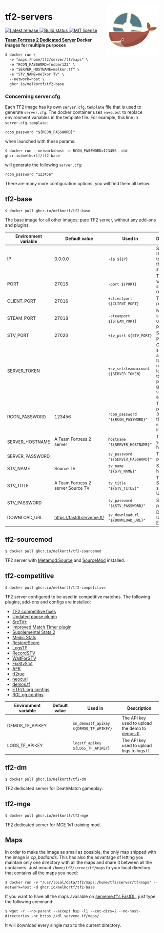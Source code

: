 <img src="./images/logo.svg" align="right"
     alt="tf2-servers logo by bobair" width="170" height="170">

# tf2-servers

<p>
  <a href="https://github.com/melkortf/tf2-servers/releases">
    <img alt="Latest release" src="https://img.shields.io/github/v/release/melkortf/tf2-servers">
  </a>
  <a href="https://github.com/melkortf/tf2-servers/actions/workflows/build.yml">
    <img src="https://img.shields.io/github/actions/workflow/status/melkortf/tf2-servers/build.yml" alt="Build status">
  </a>
  <a href="https://opensource.org/licenses/MIT">
    <img src="https://img.shields.io/badge/license-MIT-d4c0bf.svg" alt="MIT license">
  </a>
</p>

**[Team Fortress 2 Dedicated Server](https://wiki.teamfortress.com/wiki/Linux_dedicated_server) Docker images for multiple purposes**

```
$ docker run \
  -v "maps:/home/tf2/server/tf/maps" \
  -e "RCON_PASSWORD=foobar123" \
  -e "SERVER_HOSTNAME=melkor.tf" \
  -e "STV_NAME=melkor TV" \
  --network=host \
  ghcr.io/melkortf/tf2-base
```

### Concerning server.cfg

Each TF2 image has its own `server.cfg.template` file that is used to generate `server.cfg`. The docker container
uses `envsubst` to replace environment variables in the template file.
For example, this line in `server.cfg.template`:

```
rcon_password "${RCON_PASSWORD}"
```

when launched with these params:

```
$ docker run --network=host -e RCON_PASSWORD=123456 -itd ghcr.io/melkortf/tf2-base
```

will generate the following `server.cfg`:

```
rcon_password "123456"
```

There are many more configuration options, you will find them all below.

## tf2-base

```
$ docker pull ghcr.io/melkortf/tf2-base
```

The base image for all other images; pure TF2 server, without any add-ons and plugins.

| Environment variable | Default value                      | Used in                               | Description                                                                             |
| -------------------- | ---------------------------------- | ------------------------------------- | --------------------------------------------------------------------------------------- |
| IP                   | 0.0.0.0                            | `-ip ${IP}`                           | Specifies the address to use for the bind(2) syscall.                                   |
| PORT                 | 27015                              | `-port ${PORT}`                       | The port which the server will run on.                                                  |
| CLIENT_PORT          | 27016                              | `+clientport ${CLIENT_PORT}`          | The client port.                                                                        |
| STEAM_PORT           | 27018                              | `-steamport ${STEAM_PORT}`            | Master server updater port.                                                             |
| STV_PORT             | 27020                              | `+tv_port ${STV_PORT}`                | SourceTV port.                                                                          |
| SERVER_TOKEN         |                                    | `+sv_setsteamaccount ${SERVER_TOKEN}` | Game server account token to use for logging in to a persistent game server account.    |
| RCON_PASSWORD        | 123456                             | `rcon_password "${RCON_PASSWORD}"`    | The RCON password (change this in your `docker run` invocation).                        |
| SERVER_HOSTNAME      | A Team Fortress 2 server           | `hostname "${SERVER_HOSTNAME}"`       | The game server hostname.                                                               |
| SERVER_PASSWORD      |                                    | `sv_password "${SERVER_PASSWORD}"`    | The server password.                                                                    |
| STV_NAME             | Source TV                          | `tv_name "${STV_NAME}"`               | SourceTV host name.                                                                     |
| STV_TITLE            | A Team Fortress 2 server Source TV | `tv_title "${STV_TITLE}"`             | Title for the SourceTV spectator UI.                                                    |
| STV_PASSWORD         |                                    | `tv_password "${STV_PASSWORD}"`       | SourceTV password.                                                                      |
| DOWNLOAD_URL         | https://fastdl.serveme.tf/         | `sv_downloadurl "${DOWNLOAD_URL}"`    | Download URL for the [FastDL](https://developer.valvesoftware.com/wiki/Sv_downloadurl). |

## tf2-sourcemod

```
$ docker pull ghcr.io/melkortf/tf2-sourcemod
```

TF2 server with [Metamod:Source](https://www.sourcemm.net/) and [SourceMod](https://www.sourcemod.net/) installed.

## tf2-competitive

```
$ docker pull ghcr.io/melkortf/tf2-competitive
```

TF2 server configured to be used in competitive matches. The following plugins, add-ons and configs are installed:

- [TF2 competitive fixes](https://github.com/ldesgoui/tf2-comp-fixes)
- [Updated pause plugin](https://github.com/l-Aad-l/updated-pause-plugin)
- [SrcTV+](https://github.com/dalegaard/srctvplus)
- [Improved Match Timer plugin](https://github.com/dewbsku/Improved-Match-Timer)
- [Supplemental Stats 2](https://github.com/F2/F2s-sourcemod-plugins#supplemental-stats-2-)
- [Medic Stats](https://github.com/F2/F2s-sourcemod-plugins#medic-stats-)
- [RestoreScore](https://github.com/F2/F2s-sourcemod-plugins#restorescore-)
- [LogsTF](https://github.com/F2/F2s-sourcemod-plugins#logstf-)
- [RecordSTV](https://github.com/F2/F2s-sourcemod-plugins#recordstv-)
- [WaitForSTV](https://github.com/F2/F2s-sourcemod-plugins#waitforstv-)
- [FixStvSlot](https://github.com/F2/F2s-sourcemod-plugins#fixstvslot-)
- [AFK](https://github.com/F2/F2s-sourcemod-plugins#afk-)
- [tf2rue](https://github.com/sapphonie/tf2rue)
- [neocurl](https://github.com/sapphonie/SM-neocurl-ext)
- [demos.tf](https://github.com/demostf/plugin)
- [ETF2L.org configs](https://github.com/ETF2L/gameserver-configs)
- [RGL.gg configs](https://github.com/RGLgg/server-resources-updater/tree/master/cfg)

| Environment variable | Default value | Used in                                | Description                                                           |
| -------------------- | ------------- | -------------------------------------- | --------------------------------------------------------------------- |
| DEMOS_TF_APIKEY      |               | `sm_demostf_apikey ${DEMOS_TF_APIKEY}` | The API key used to upload the demo to [demos.tf](https://demos.tf/). |
| LOGS_TF_APIKEY       |               | `logstf_apikey ${LOGS_TF_APIKEY}`      | The API key used to upload logs to logs.tf.                           |

## tf2-dm

```
$ docker pull ghcr.io/melkortf/tf2-dm
```

TF2 dedicated server for DeathMatch gameplay.

## tf2-mge

```
$ docker pull ghcr.io/melkortf/tf2-mge
```

TF2 dedicated server for MGE 1v1 training mod.

## Maps

In order to make the image as small as possible, the only map shipped with the image is _cp_badlands_. This has also the advantage of letting you maintain only one directory
with all the maps and share it between all the containers. Just mount `/home/tf2/server/tf/maps` to your local directory that contains all the maps you need:

```
$ docker run -v "/usr/local/data/tf2/maps:/home/tf2/server/tf/maps" --network=host -d ghcr.io/melkortf/tf2-base
```

If you want to have all the maps available on [serveme.tf's FastDL](https://dl.serveme.tf/maps/), just type the following command:

```
$ wget -r --no-parent --accept bsp -l1 --cut-dirs=2 --no-host-directories -nc https://dl.serveme.tf/maps/
```

It will download every single map to the current directory.
